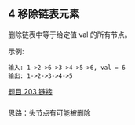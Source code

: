 ## 4 移除链表元素


删除链表中等于给定值 val 的所有节点。

示例:

```
输入: 1->2->6->3->4->5->6, val = 6
输出: 1->2->3->4->5
```


[题目 203 链接](https://leetcode-cn.com/problems/remove-linked-list-elements/)


### 

思路：头节点有可能被删除